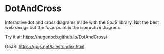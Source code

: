 # DotAndCross


Interactive dot and cross diagrams made with the GoJS library. Not the best web design but the focal point is the interactive diagram.  


Try it at: https://hugenoob.github.io/DotAndCross/  


GoJS: https://gojs.net/latest/index.html
